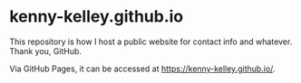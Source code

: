 # kenny-kelley.github.io

This repository is how I host a public website for contact info and whatever. Thank you, GitHub.

Via GitHub Pages, it can be accessed at https://kenny-kelley.github.io/.
